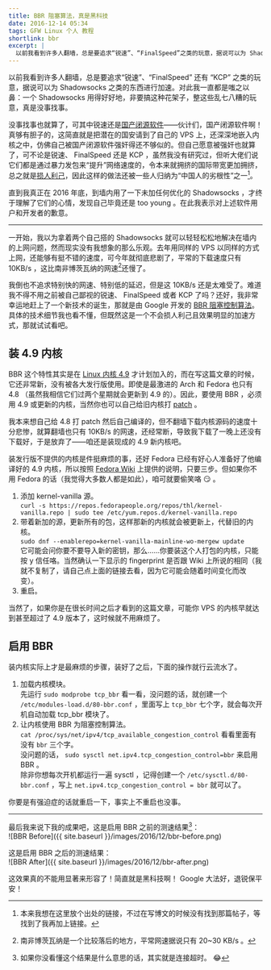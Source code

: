 ```yaml
---
title: BBR 阻塞算法，真是黑科技
date: 2016-12-14 05:34
tags: GFW Linux 个人 教程
shortlink: bbr
excerpt: |
  以前我看到许多人翻墙，总是要追求“锐速”、“FinalSpeed”之类的玩意，据说可以为 Shadowsocks 之类的东西进行加速，对此我一直都是嗤之以鼻。直到我真正在 2016 年底，到墙内用了一下未加任何优化的 Shadowsocks ，才终于理解了它们的心情。
---
```


以前我看到许多人翻墙，总是要追求“锐速”、“FinalSpeed” 还有 “KCP” 之类的玩意，据说可以为 Shadowsocks 之类的东西进行加速。对此我一直都是嗤之以鼻：一个 Shadowsocks 用得好好地，非要搞这种花架子，整这些乱七八糟的玩意，真是没事找事。

没事找事也就算了，可其中锐速还是[国产闭源软件](https://github.com/91yun/serverspeeder)——伙计们，国产闭源软件啊！真够有胆子的，这简直就是把潜在的国安请到了自己的 VPS 上，还深深地嵌入内核之中，仿佛自己被国产闭源软件强奸得还不够似的。但自己愿意被强奸也就算了，可不论是锐速、 FinalSpeed 还是 KCP ，虽然我没有研究过，但听大佬们说它们都是通过暴力发包来“提升”网络速度的，令本来就拥挤的国际带宽更加拥挤，总之就是[损人利己](https://plus.google.com/104603245338932141930/posts/MoTmxcgbUp3)，因此这样的做法还被一些人归纳为“中国人的劣根性”之一[^1]。

直到我真正在 2016 年底，到墙内用了一下未加任何优化的 Shadowsocks ，才终于理解了它们的心情，发现自己毕竟还是 too young 。在此我表示对上述软件用户和开发者的歉意。

---------

一开始，我以为拿着两个自己搭的 Shadowsocks 就可以轻轻松松地解决在墙内的上网问题，然而现实没有我想象的那么乐观。去年用同样的 VPS 以同样的方式上网，还能够有挺不错的速度，可今年就彻底悲剧了，平常的下载速度只有 10KB/s ，这比南非博茨瓦纳的网速[^2]还慢了。

我倒也不追求特别快的网速、特别低的延迟，但是这 10KB/s 还是太难受了。难道我不得不用之前被自己鄙视的锐速、 FinalSpeed 或者 KCP 了吗？还好，我非常幸运地赶上了一个新技术的诞生，那就是由 Google 开发的 [BBR 阻塞控制算法](https://lwn.net/Articles/701165/)。具体的技术细节我也看不懂，但既然这是一个不会损人利己且效果明显的加速方式，那就试试看吧。

## 装 4.9 内核

BBR 这个特性其实是在 [Linux 内核 4.9](https://git.kernel.org/cgit/linux/kernel/git/torvalds/linux.git/log/?id=refs/tags/v4.9) 才计划加入的，而在写这篇文章的时候，它还非常新，没有被各大发行版使用。即使是最激进的 Arch 和 Fedora 也只有 4.8 （虽然我相信它们过两个星期就会更新到 4.9 的）。因此，要使用 BBR ，必须用 4.9 或更新的内核，当然你也可以自己给旧内核打 [patch](https://patchwork.ozlabs.org/patch/671069/) 。

我本来想自己给 4.8 打 patch 然后自己编译的，但不翻墙下载内核源码的速度十分悲惨，就算翻墙也只有 10KB/s 的网速，还经常断，导致我下载了一晚上还没有下载好，于是放弃了——咱还是装现成的 4.9 新内核吧。

装发行版不提供的内核是件挺麻烦的事，还好 Fedora 已经有好心人准备好了他编译好的 4.9 内核，所以按照 [Fedora Wiki](https://fedoraproject.org/wiki/Kernel_Vanilla_Repositories) 上提供的说明，只要三步。但如果你不用 Fedora 的话（我觉得大多数人都是如此），咱可就要偷笑咯 :smirk: 。

1. 添加 kernel-vanilla 源。  
  `curl -s https://repos.fedorapeople.org/repos/thl/kernel-vanilla.repo | sudo tee /etc/yum.repos.d/kernel-vanilla.repo`
2. 带着新加的源，更新所有的包，这样那新的内核就会被更新上，代替旧的内核。  
  `sudo dnf --enablerepo=kernel-vanilla-mainline-wo-mergew update`  
  它可能会问你要不要导入新的密钥，那么……你要装这个人打包的内核，只能按 y 信任咯。当然确认一下显示的 fingerprint 是否跟 Wiki 上所说的相同（我就不复制了，请自己点上面的链接去看，因为它可能会随着时间变化而改变）。
3. 重启。

当然了，如果你是在很长时间之后才看到的这篇文章，可能你 VPS 的内核早就达到甚至超过了 4.9 版本了，这时候就不用麻烦了。

## 启用 BBR

装内核实际上才是最麻烦的步骤，装好了之后，下面的操作就行云流水了。

1. 加载内核模块。  
  先运行 `sudo modprobe tcp_bbr` 看一看，没问题的话，就创建一个 `/etc/modules-load.d/80-bbr.conf` ，里面写上 `tcp_bbr` 七个字，就会每次开机自动加载 tcp_bbr 模块了。
2. 让内核使用 BBR 为阻塞控制算法。  
  `cat /proc/sys/net/ipv4/tcp_available_congestion_control` 看看里面有没有 `bbr` 三个字。  
  没问题的话， `sudo sysctl net.ipv4.tcp_congestion_control=bbr` 来启用 BBR 。  
  除非你想每次开机都运行一遍 sysctl ，记得创建一个 `/etc/sysctl.d/80-bbr.conf` ，写上 `net.ipv4.tcp_congestion_control = bbr` 就可以了。

你要是有强迫症的话就重启一下，事实上不重启也没事。

-------------------

最后我来说下我的成果吧，这是启用 BBR 之前的测速结果[^3]：  
![BBR Before]({{ site.baseurl }}/images/2016/12/bbr-before.png)

这是启用 BBR 之后的测速结果：  
![BBR After]({{ site.baseurl }}/images/2016/12/bbr-after.png)

这效果真的不能用显著来形容了！简直就是黑科技啊！ Google 大法好，退锐保平安！


[^1]: 本来我想在这里放个出处的链接，不过在写博文的时候没有找到那篇帖子，等找到了我再加上链接。
[^2]: 南非博茨瓦纳是一个比较落后的地方，平常网速据说只有 20~30 KB/s 。
[^3]: 如果你没看懂这个结果是什么意思的话，其实就是连接超时。 :joy:
